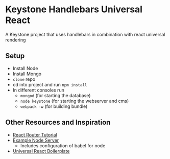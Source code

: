 # Keystone Handlebars Universal React
A Keystone project that uses handlebars in combination with react universal rendering

## Setup

* Install Node
* Install Mongo
* `clone` repo
* cd into project and run `npm install`
* In different consoles run
  * `mongod` (for starting the database)
  * `node keystone` (for starting the webserver and cms)
  * `webpack -w` (for building bundle)

## Other Resources and Inspiration

* [React Router Tutorial](https://github.com/reactjs/react-router-tutorial)
* [Example Node Server](https://github.com/babel/example-node-server)
  * Includes configuration of babel for node
* [Universal React Boilerplate](https://github.com/cloverfield-tools/universal-react-boilerplate/)
